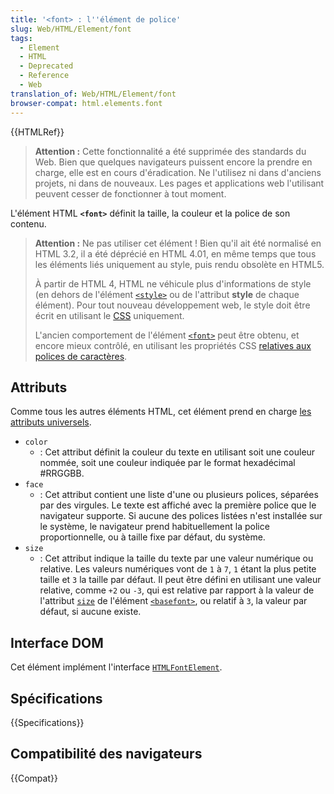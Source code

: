 ```yaml
---
title: '<font> : l''élément de police'
slug: Web/HTML/Element/font
tags:
  - Element
  - HTML
  - Deprecated
  - Reference
  - Web
translation_of: Web/HTML/Element/font
browser-compat: html.elements.font
---
```

{{HTMLRef}}

> **Attention :** Cette fonctionnalité a été supprimée des standards du Web. Bien que quelques navigateurs puissent encore la prendre en charge, elle est en cours d'éradication. Ne l'utilisez ni dans d'anciens projets, ni dans de nouveaux. Les pages et applications web l'utilisant peuvent cesser de fonctionner à tout moment.

L'élément HTML **`<font>`** définit la taille, la couleur et la police de son contenu.

> **Attention :** Ne pas utiliser cet élément ! Bien qu'il ait été normalisé en HTML 3.2, il a été déprécié en HTML 4.01, en même temps que tous les éléments liés uniquement au style, puis rendu obsolète en HTML5.
>
> À partir de HTML 4, HTML ne véhicule plus d'informations de style (en dehors de l'élément [`<style>`](/fr/docs/Web/HTML/Element/style) ou de l'attribut **style** de chaque élément). Pour tout nouveau développement web, le style doit être écrit en utilisant le [CSS](/fr/docs/Web/CSS) uniquement.
>
> L'ancien comportement de l'élément [`<font>`](font) peut être obtenu, et encore mieux contrôlé, en utilisant les propriétés CSS [relatives aux polices de caractères](/fr/docs/Web/CSS/CSS_Fonts).

## Attributs

Comme tous les autres éléments HTML, cet élément prend en charge [les attributs universels](/fr/docs/Web/HTML/Global_attributes).

- `color`
  - : Cet attribut définit la couleur du texte en utilisant soit une couleur nommée, soit une couleur indiquée par le format hexadécimal #RRGGBB.
- `face`
  - : Cet attribut contient une liste d'une ou plusieurs polices, séparées par des virgules. Le texte est affiché avec la première police que le navigateur supporte. Si aucune des polices listées n'est installée sur le système, le navigateur prend habituellement la police proportionnelle, ou à taille fixe par défaut, du système.
- `size`
  - : Cet attribut indique la taille du texte par une valeur numérique ou relative. Les valeurs numériques vont de `1` à `7`, `1` étant la plus petite taille et `3` la taille par défaut. Il peut être défini en utilisant une valeur relative, comme `+2` ou `-3`, qui est relative par rapport à la valeur de l'attribut [`size`](/fr/docs/Web/HTML/Element/basefont#attr-size) de l'élément [`<basefont>`](/fr/docs/Web/HTML/Element/basefont), ou relatif à `3`, la valeur par défaut, si aucune existe.

## Interface DOM

Cet élément implément l'interface [`HTMLFontElement`](/fr/docs/Web/API/HTMLFontElement).

## Spécifications

{{Specifications}}

## Compatibilité des navigateurs

{{Compat}}
